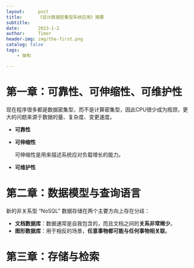 ```yaml
---
layout:     post
title:      《设计数据密集型系统应用》摘要
subtitle:   
date:       2023-1-2
author:     Timer
header-img: img/the-first.png
catalog: false
tags:
    - 架构 

---
```


# 第一章：可靠性、可伸缩性、可维护性

现在程序很多都是数据密集型，而不是计算密集型，因此CPU很少成为瓶颈，更大的问题来源于数据的量、复杂度、变更速度。

- **可靠性**

- **可伸缩性**

  可伸缩性是用来描述系统应对负载增长的能力。

- **可维护性**

  

# 第二章：数据模型与查询语言

新的非关系型 “NoSQL” 数据存储在两个主要方向上存在分歧：

- **文档数据库**：数据通常是自我包含的，而且文档之间的**关系非常稀少**。
- **图形数据库**：用于相反的场景，**任意事物都可能与任何事物相关联**。



# 第三章：存储与检索













































